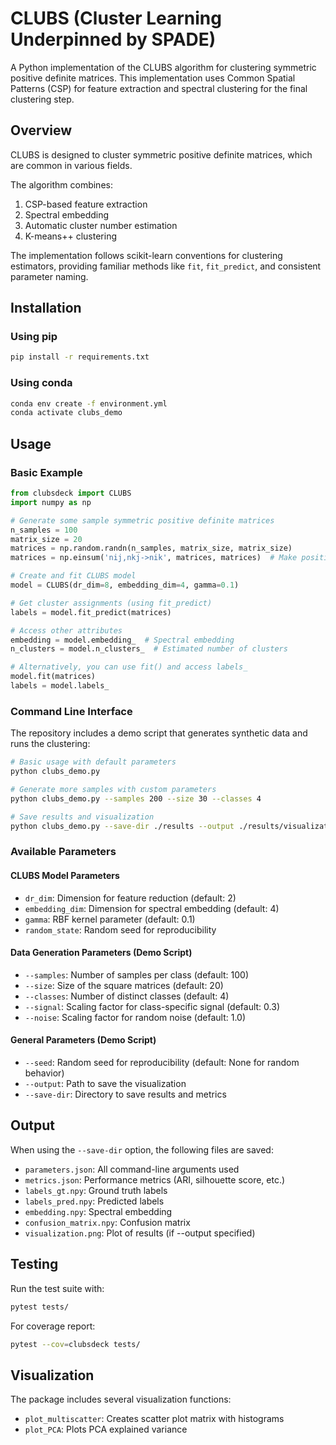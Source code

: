 # CLUBS (Cluster Learning Underpinned by SPADE)

A Python implementation of the CLUBS algorithm for clustering symmetric positive definite matrices. This implementation uses Common Spatial Patterns (CSP) for feature extraction and spectral clustering for the final clustering step.

## Overview

CLUBS is designed to cluster symmetric positive definite matrices, which are common in various fields.

The algorithm combines:
1. CSP-based feature extraction
2. Spectral embedding
3. Automatic cluster number estimation
4. K-means++ clustering

The implementation follows scikit-learn conventions for clustering estimators, providing familiar methods like `fit`, `fit_predict`, and consistent parameter naming.

## Installation

### Using pip
```bash
pip install -r requirements.txt
```

### Using conda
```bash
conda env create -f environment.yml
conda activate clubs_demo
```

## Usage

### Basic Example
```python
from clubsdeck import CLUBS
import numpy as np

# Generate some sample symmetric positive definite matrices
n_samples = 100
matrix_size = 20
matrices = np.random.randn(n_samples, matrix_size, matrix_size)
matrices = np.einsum('nij,nkj->nik', matrices, matrices)  # Make positive definite

# Create and fit CLUBS model
model = CLUBS(dr_dim=8, embedding_dim=4, gamma=0.1)

# Get cluster assignments (using fit_predict)
labels = model.fit_predict(matrices)

# Access other attributes
embedding = model.embedding_  # Spectral embedding
n_clusters = model.n_clusters_  # Estimated number of clusters

# Alternatively, you can use fit() and access labels_
model.fit(matrices)
labels = model.labels_
```

### Command Line Interface
The repository includes a demo script that generates synthetic data and runs the clustering:

```bash
# Basic usage with default parameters
python clubs_demo.py

# Generate more samples with custom parameters
python clubs_demo.py --samples 200 --size 30 --classes 4

# Save results and visualization
python clubs_demo.py --save-dir ./results --output ./results/visualization.png
```

### Available Parameters

#### CLUBS Model Parameters
- `dr_dim`: Dimension for feature reduction (default: 2)
- `embedding_dim`: Dimension for spectral embedding (default: 4)
- `gamma`: RBF kernel parameter (default: 0.1)
- `random_state`: Random seed for reproducibility

#### Data Generation Parameters (Demo Script)
- `--samples`: Number of samples per class (default: 100)
- `--size`: Size of the square matrices (default: 20)
- `--classes`: Number of distinct classes (default: 4)
- `--signal`: Scaling factor for class-specific signal (default: 0.3)
- `--noise`: Scaling factor for random noise (default: 1.0)

#### General Parameters (Demo Script)
- `--seed`: Random seed for reproducibility (default: None for random behavior)
- `--output`: Path to save the visualization
- `--save-dir`: Directory to save results and metrics

## Output

When using the `--save-dir` option, the following files are saved:
- `parameters.json`: All command-line arguments used
- `metrics.json`: Performance metrics (ARI, silhouette score, etc.)
- `labels_gt.npy`: Ground truth labels
- `labels_pred.npy`: Predicted labels
- `embedding.npy`: Spectral embedding
- `confusion_matrix.npy`: Confusion matrix
- `visualization.png`: Plot of results (if --output specified)

## Testing

Run the test suite with:
```bash
pytest tests/
```

For coverage report:
```bash
pytest --cov=clubsdeck tests/
```

## Visualization

The package includes several visualization functions:
- `plot_multiscatter`: Creates scatter plot matrix with histograms
- `plot_PCA`: Plots PCA explained variance




